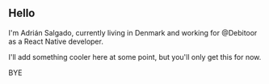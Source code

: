 ## Hello
I'm Adrián Salgado, currently living in Denmark and working for @Debitoor as a React Native developer.

I'll add something cooler here at some point, but you'll only get this for now.

BYE
